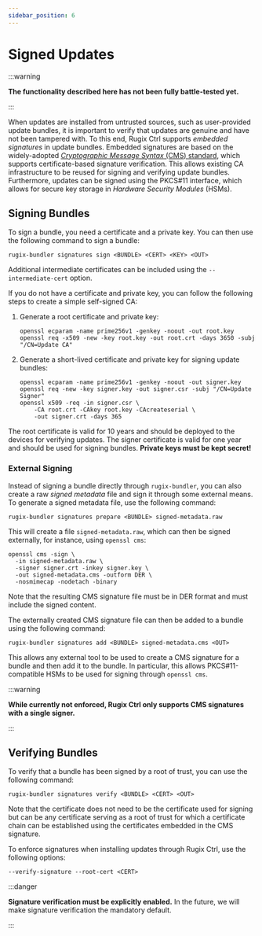 ```yaml
---
sidebar_position: 6
---
```


# Signed Updates

:::warning

**The functionality described here has not been fully battle-tested yet.**

:::

When updates are installed from untrusted sources, such as user-provided update bundles, it is important to verify that updates are genuine and have not been tampered with.
To this end, Rugix Ctrl supports *embedded signatures* in update bundles.
Embedded signatures are based on the widely-adopted [*Cryptographic Message Syntax* (CMS) standard](https://datatracker.ietf.org/doc/html/rfc5652), which supports certificate-based signature verification.
This allows existing CA infrastructure to be reused for signing and verifying update bundles.
Furthermore, updates can be signed using the PKCS#11 interface, which allows for secure key storage in *Hardware Security Modules* (HSMs).


## Signing Bundles

To sign a bundle, you need a certificate and a private key.
You can then use the following command to sign a bundle:

```shell
rugix-bundler signatures sign <BUNDLE> <CERT> <KEY> <OUT>
```

Additional intermediate certificates can be included using the `--intermediate-cert` option.

If you do not have a certificate and private key, you can follow the following steps to create a simple self-signed CA:

1. Generate a root certificate and private key:
    ```shell
    openssl ecparam -name prime256v1 -genkey -noout -out root.key
    openssl req -x509 -new -key root.key -out root.crt -days 3650 -subj "/CN=Update CA"
    ```
2. Generate a short-lived certificate and private key for signing update bundles:
    ```shell
    openssl ecparam -name prime256v1 -genkey -noout -out signer.key
    openssl req -new -key signer.key -out signer.csr -subj "/CN=Update Signer"
    openssl x509 -req -in signer.csr \
        -CA root.crt -CAkey root.key -CAcreateserial \
        -out signer.crt -days 365
    ```

The root certificate is valid for 10 years and should be deployed to the devices for verifying updates.
The signer certificate is valid for one year and should be used for signing bundles.
**Private keys must be kept secret!**


### External Signing

Instead of signing a bundle directly through `rugix-bundler`, you can also create a raw *signed metadata* file and sign it through some external means.
To generate a signed metadata file, use the following command:

```shell
rugix-bundler signatures prepare <BUNDLE> signed-metadata.raw
```

This will create a file `signed-metadata.raw`, which can then be signed externally, for instance, using `openssl cms`:

```shell
openssl cms -sign \
  -in signed-metadata.raw \
  -signer signer.crt -inkey signer.key \
  -out signed-metadata.cms -outform DER \
  -nosmimecap -nodetach -binary
```

Note that the resulting CMS signature file must be in DER format and must include the signed content.

The externally created CMS signature file can then be added to a bundle using the following command:

```shell
rugix-bundler signatures add <BUNDLE> signed-metadata.cms <OUT>
```

This allows any external tool to be used to create a CMS signature for a bundle and then add it to the bundle.
In particular, this allows PKCS#11-compatible HSMs to be used for signing through `openssl cms`.

:::warning

**While currently not enforced, Rugix Ctrl only supports CMS signatures with a single signer.**

:::


## Verifying Bundles

To verify that a bundle has been signed by a root of trust, you can use the following command:

```shell
rugix-bundler signatures verify <BUNDLE> <CERT> <OUT>
```

Note that the certificate does not need to be the certificate used for signing but can be any certificate serving as a root of trust for which a certificate chain can be established using the certificates embedded in the CMS signature.

To enforce signatures when installing updates through Rugix Ctrl, use the following options:

```
--verify-signature --root-cert <CERT>
```

:::danger

**Signature verification must be explicitly enabled.**
In the future, we will make signature verification the mandatory default.

:::
